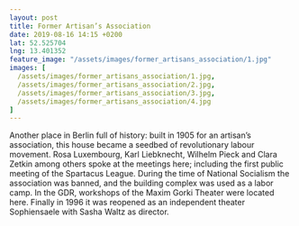 ```yaml
---
layout: post
title: Former Artisan’s Association
date: 2019-08-16 14:15 +0200
lat: 52.525704
lng: 13.401352
feature_image: "/assets/images/former_artisans_association/1.jpg"
images: [
  /assets/images/former_artisans_association/1.jpg,
  /assets/images/former_artisans_association/2.jpg,
  /assets/images/former_artisans_association/3.jpg,
  /assets/images/former_artisans_association/4.jpg
]
---
```


Another place in Berlin full of history: built in 1905 for an artisan’s association, this house became a seedbed of revolutionary labour movement. Rosa Luxembourg, Karl Liebknecht, Wilhelm Pieck and Clara Zetkin among others spoke at the meetings here; including the first public meeting of the Spartacus League. During the time of National Socialism the association was banned, and the building complex was used as a labor camp. In the GDR, workshops of the Maxim Gorki Theater were located here. Finally in 1996 it was reopened as an independent theater Sophiensaele with Sasha Waltz as director.
